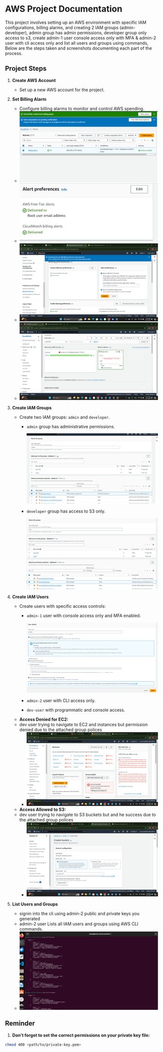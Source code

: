 
# AWS Project Documentation

This project involves setting up an AWS environment with specific IAM configurations, billing alarms, and creating 2 IAM groups (admin-developer), admin group has admin permissions, developer group only access to s3, create admin-1 user console access only with MFA & admin-2 user with cli access only and list all users and groups using commands,  Below are the steps taken and screenshots documenting each part of the process.

## Project Steps

1. **Create AWS Account**
   - Set up a new AWS account for the project.

2. **Set Billing Alarm**
   - Configure billing alarms to monitor and control AWS spending.
   - ![Billing Alarm](https://github.com/omaRouby/ivolve-ojt/blob/main/aws/lab-19/pictures/billing%20alarm.png)
   - ![Alert Preferences](https://github.com/omaRouby/ivolve-ojt/blob/main/aws/lab-19/pictures/alert%20prefrences.png)
   - ![CloudWatch Billing Alert](https://github.com/omaRouby/ivolve-ojt/blob/main/aws/lab-19/pictures/cloud%20watch%20billin%20alert.png)
   - ![CloudWatch Alarm](https://github.com/omaRouby/ivolve-ojt/blob/main/aws/lab-19/pictures/cloudwatch-alarm.png)

3. **Create IAM Groups**
   - Create two IAM groups: `admin` and `developer`.
     - `admin` group has administrative permissions.
    


     
       ![](https://github.com/omaRouby/ivolve-ojt/blob/main/aws/lab-19/pictures/create-admin-group%26attachpolicies.png)
     - `developer` group has access to S3 only.


   
       
       ![](https://github.com/omaRouby/ivolve-ojt/blob/main/aws/lab-19/pictures/dev-group%26attach-onlyS3.png)

5. **Create IAM Users**
   - Create users with specific access controls:
     - `admin-1` user with console access only and MFA enabled.
  

   
       ![](https://github.com/omaRouby/ivolve-ojt/blob/main/aws/lab-19/pictures/admin-2%26enable-console.png)
     - `admin-2` user with CLI access only.
     - `dev-user` with programmatic and console access.
   - **Access Denied for EC2:**
   - dev user trying to navigate to EC2 and instances but permission denied due to the attached group polices
     - ![Access Denied for EC2](https://github.com/omaRouby/ivolve-ojt/blob/main/aws/lab-19/pictures/acces%20denied%20for%20ec2.png)
   - **Access Allowed to S3:**
   - dev user trying to navigate to S3 buckets but and he success due to the attached group polices
     - ![Access Allowed to S3](https://github.com/omaRouby/ivolve-ojt/blob/main/aws/lab-19/pictures/access%20allowed%20to%20s3.png)

7. **List Users and Groups**
   - signin into the cli using admin-2 public and private keys you generated
   - admin-2 user Lists all IAM users and groups using AWS CLI commands.
   - ![List Users and Groups from CLI](https://github.com/omaRouby/ivolve-ojt/blob/main/aws/lab-19/pictures/list%20users%20and%20groupps%20from%20cli.png)
  

## Reminder

1. **Don't forget to set the correct permissions on your private key file:**

```sh
chmod 400 <path/to/private-key.pem>

